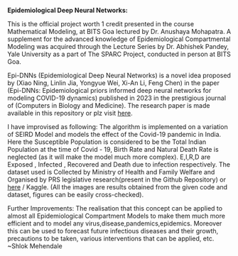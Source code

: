 **Epidemiological Deep Neural Networks:**

This is the official project worth 1 credit presented in the course Mathematical Modeling, at BITS Goa lectured by Dr. Anushaya Mohapatra. A supplement for the advanced knowledge of Epidemiological Compartmental Modeling was acquired through the Lecture Series by Dr. Abhishek Pandey, Yale University as a part of The SPARC Project, conducted in person at BITS Goa.

Epi-DNNs (Epidemiological Deep Neural Networks) is a novel idea proposed by (Xiao Ning, Linlin Jia, Yongyue Wei, Xi-An Li, Feng Chen) in the paper (Epi-DNNs: Epidemiological priors informed deep neural networks for modeling COVID-19 dynamics) published in 2023 in the prestigious journal of (Computers in Biology and Medicine). The research paper is made available in this repository or plz visit [here](https://www.sciencedirect.com/science/article/pii/S0010482523001580).  

I have improvised as following:
The algorithm is implemented on a variation of SEIRD Model and models the effect of the Covid-19 pandemic in India. Here the Susceptible Population is considered to be the Total Indian Population at the time of Covid - 19, Birth Rate and Natural Death Rate is neglected (as it will make the model much more complex). E,I,R,D are Exposed , Infected , Recovered and Death due to infection respectively. The dataset used is Collected by Ministry of Health and Family Welfare and Organised by PRS legislative research(present in the Github Repository) or [here](https://prsindia.org/covid-19/overview) / Kaggle.
(All the images are results obtained from the given code and dataset, figures can be easily cross-checked).

Further Improvements: The realisation that this concept can be applied to almost all Epidemiological Compartment Models to make them much more efficient and to model any virus,disease,pandemics,epidemics.
Moreover this can be used to forecast future infectious diseases and their growth, precautions to be taken, various interventions that can be applied, etc.
~Shlok Mehendale
